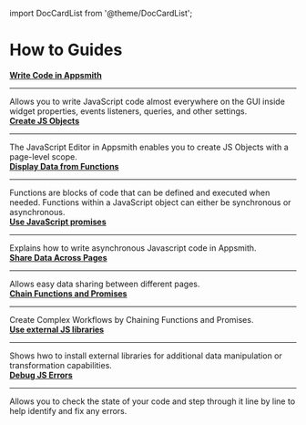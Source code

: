 import DocCardList from '@theme/DocCardList';

# How to Guides


<div class="containerGridSampleApp">
  <div class="containerColumnSampleApp columnGrid column-one">
        <div class="containerCol">
            <a href="/core-concepts/writing-code"><strong>Write Code in Appsmith</strong></a>
        </div> <hr/>
        <div class="containerDescription">Allows you to write JavaScript code almost everywhere on the GUI inside widget properties, events listeners, queries, and other settings.</div>
    </div>
    <div class="containerColumnSampleApp columnGrid column-two">
        <div class="containerCol">
           <a href="/core-concepts/writing-code/javascript-editor-beta"><strong>Create JS Objects</strong></a>
        </div><hr/>
        <div class="containerDescription">The JavaScript Editor in Appsmith enables you to create JS Objects with a page-level scope. </div>
    </div>
</div>
<div class="containerGridSampleApp">
    <div class="containerColumnSampleApp columnGrid column-one">
        <div class="containerCol">
            <a href="/write-code/how-to-guides/display-data-from-functions"><strong>Display Data from Functions</strong></a>
        </div> <hr/>
        <div class="containerDescription">Functions are blocks of code that can be defined and executed when needed. Functions within a JavaScript object can either be synchronous or asynchronous. </div>
    </div>
    <div class="containerColumnSampleApp columnGrid column-two">
        <div class="containerCol">
           <a href="/core-concepts/writing-code/javascript-promises"><strong>Use JavaScript promises</strong></a>
        </div><hr/>
        <div class="containerDescription">Explains how to write asynchronous Javascript code in Appsmith.
        </div>
    </div>
</div>

<div class="containerGridSampleApp">
  <div class="containerColumnSampleApp columnGrid column-one">
        <div class="containerCol">
            <a href="/advanced-concepts/sharing-data-across-pages"><strong>Share Data Across Pages</strong></a>
        </div> <hr/>
        <div class="containerDescription">Allows easy data sharing between different pages.</div>
    </div>
    <div class="containerColumnSampleApp columnGrid column-two">
        <div class="containerCol">
           <a href="/core-concepts/writing-code/workflows"><strong>Chain Functions and Promises</strong></a>
        </div><hr/>
        <div class="containerDescription">Create Complex Workflows by Chaining Functions and Promises. </div>
    </div>
</div>
<div class="containerGridSampleApp">
    <div class="containerColumnSampleApp columnGrid column-one">
        <div class="containerCol">
            <a href="/core-concepts/writing-code/ext-libraries"><strong>Use external JS libraries</strong></a>
        </div> <hr/>
        <div class="containerDescription">Shows hwo to install external libraries for additional data manipulation or transformation capabilities.</div>
    </div>
    <div class="containerColumnSampleApp columnGrid column-two">
        <div class="containerCol">
           <a href="/write-code/how-to-guides/debug-js-errors"><strong>Debug JS Errors</strong></a>
        </div><hr/>
        <div class="containerDescription">Allows you to check the state of your code and step through it line by line to help identify and fix any errors.
        </div>
    </div>
</div>

